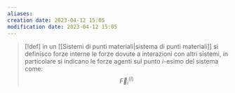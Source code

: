 ```yaml
---
aliases: 
creation date: 2023-04-12 15:05
modification date: 2023-04-12 15:05
---
```


>[!def]
>in un [[Sistemi di punti materiali|sistema di punti materiali]] si definisco forze interne le forze dovute a interazioni con altri sistemi, in particolare si indicano le forze agenti sul punto $i$-esimo del sistema come:
> $$ \vec{F}_{i}^{(I)} $$



